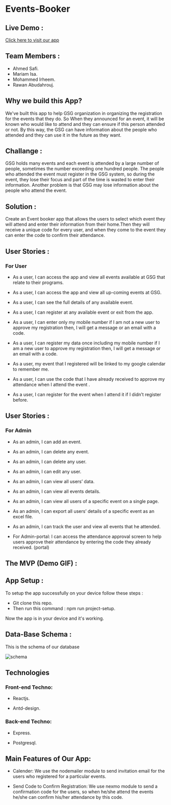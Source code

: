 # Events-Booker

## Live Demo :
[Click here to visit our app](https://eventsbooker.herokuapp.com/)

## Team Members :

- Ahmed Safi.
- Mariam Isa.
- Mohammed Irheem.
- Rawan Abudahrouj.

## Why we build this App?

We've built this app to help GSG organization in organizing the registration for the events that they do. So When they announced for an event, it will be known who would like to attend and they can ensure if this person attended or not. By this way, the GSG can have information about the people who attended and they can use it in the future as they want.

## Challange :

GSG holds many events and each event is attended by a large number of people, sometimes the number exceeding one hundred people. The people who attended the event must register in the GSG system, so during the event, they lose their focus and part of the time is wasted to enter their information. Another problem is that GSG may lose information about the people who attend the event.

## Solution :

Create an Event booker app that allows the users to select which event they will attend and enter their information from their home.Then they will receive a unique code for every user, and when they come to the event they can enter the code to confirm their attendance.

## User Stories :

### For User

- As a user, I can access the app and view all events available at GSG that relate to their programs.

- As a user, I can access the app and view all up-coming events at GSG.

- As a user, I can see the full details of any available event.

- As a user, I can register at any available event or exit from the app.

- As a user, I can enter only my mobile number if I am not a new user to approve my registration then, I will get a message or an email with a code.

- As a user, I can register my data once including my mobile number if I am a new user to approve my registration then, I will get a message or an email with a code.

- As a user, my event that I registered will be linked to my google calendar to remember me.

- As a user, I can use the code that I have already received to approve my attendance when I attend the event .

- As a user, I can register for the event when I attend it if I didn’t register before.

## User Stories :

### For Admin

- As an admin, I can add an event.

- As an admin, I can delete any event.

- As an admin, I can delete any user.

- As an admin, I can edit any user.

- As an admin, I can view all users’ data.

- As an admin, I can view all events details.

- As an admin, I can view all users of a specific event on a single page.

- As an admin, I can export all users’ details of a specific event as an excel file.

- As an admin, I can track the user and view all events that he attended.

- For Admin-portal:
I can access the attendance approval screen to help users approve their attendance by entering the code they already received. (portal)

## The MVP (Demo GIF) :


## App Setup :

To setup the app successfully on your device follow these steps :

- Git clone this repo.
- Then run this command : npm run project-setup.

Now the app is in your device and it's working.

## Data-Base Schema :

This is the schema of our database

![schema](https://cdn.discordapp.com/attachments/690170174116331638/692742024796831744/schema.png)

## Technologies

### Front-end Techno:
* Reactjs.

* Antd-design.

### Back-end Techno:
* Express.

* Postgresql.

## Main Features of Our App:
* Calender: 
We use the nodemailer module to send invitation email for the users who registered for a particular events. 

* Send Code to Confirm Registration:
We use nexmo module to send a confirmation code for the users, so when he/she attend the events he/she can confirm his/her attendance by this code.


